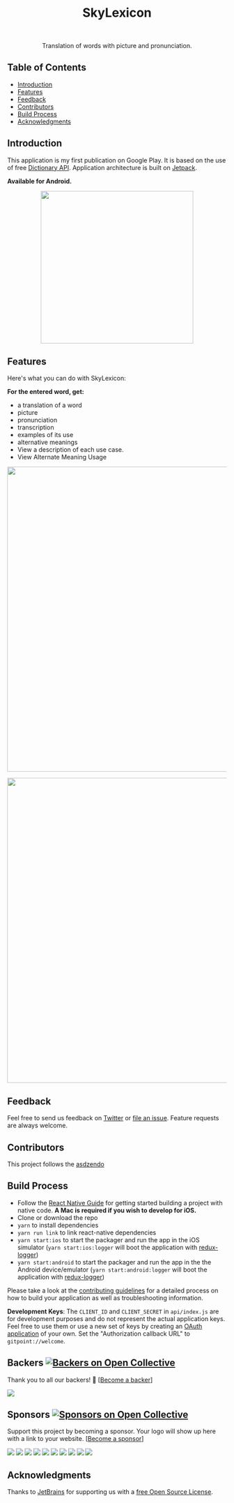<h1 align="center"> SkyLexicon </h1> <br>
<!--p align="center"-->
  <!--a href="https://gitpoint.co/"-->
    <!--img alt="SkyLexicon" title="SkyLexicon"--> 
    <!--src="http://i.imgur.com/VShxJHs.png" width="450"-->
  <!--/a-->
<!--/p-->

<p align="center">
  Translation of words with picture and pronunciation.
</p>

<!--p align="center"-->
  <!--a href="https://itunes.apple.com/us/app/gitpoint/id1251245162?mt=8"
    img alt="Download on the App Store" title="App Store" src="http://i.imgur.com/0n2zqHD.png" width="140"
  </a-->

  <!--a href="https://play.google.com/store/apps/details?id=com.gitpoint"
    img alt="Get it on Google Play" title="Google Play" src="http://i.imgur.com/mtGRPuM.png" width="140"
  </a-->
<!--/p-->

<!-- START doctoc generated TOC please keep comment here to allow auto update -->
<!-- DON'T EDIT THIS SECTION, INSTEAD RE-RUN doctoc TO UPDATE -->
<!--- [Backers](#backers-)-->
<!--- [Sponsors](#sponsors-)-->
## Table of Contents

- [Introduction](#introduction)
- [Features](#features)
- [Feedback](#feedback)
- [Contributors](#contributors)
- [Build Process](#build-process)
- [Acknowledgments](#acknowledgments)

<!-- END doctoc generated TOC please keep comment here to allow auto update -->

## Introduction

This application is my first publication on Google Play.
It is based on the use of free [Dictionary API](https://dictionary.skyeng.ru/doc/api/external).
Application architecture is built on [Jetpack](https://developer.android.com/jetpack).

**Available for Android.**

<p align="center">
  <img src = "prototype" width=350>
</p>

## Features

Here's what you can do with SkyLexicon:

**For the entered word, get:** 
* a translation of a word
* picture
* pronunciation
* transcription
* examples of its use
* alternative meanings
* View a description of each use case.
* View Alternate Meaning Usage

<p align="center">
  <img src = "prototype" width=700>
</p>

<p align="center">
  <img src = "prototype" width=700>
</p>

## Feedback

Feel free to send us feedback on [Twitter](https://twitter.com/LexiconSky) or [file an issue](https://github.com/Dzendo/SkyLexicon/issues/new). 
Feature requests are always welcome. 

## Contributors

This project follows the [asdzendo](https://github.com/Dzendo) 

## Build Process

- Follow the [React Native Guide](https://facebook.github.io/react-native/docs/getting-started.html) for getting started building a project with native code. **A Mac is required if you wish to develop for iOS.**
- Clone or download the repo
- `yarn` to install dependencies
- `yarn run link` to link react-native dependencies
- `yarn start:ios` to start the packager and run the app in the iOS simulator (`yarn start:ios:logger` will boot the application with [redux-logger](<https://github.com/evgenyrodionov/redux-logger>))
- `yarn start:android` to start the packager and run the app in the the Android device/emulator (`yarn start:android:logger` will boot the application with [redux-logger](https://github.com/evgenyrodionov/redux-logger))

Please take a look at the [contributing guidelines](./CONTRIBUTING.md) for a detailed process on how to build your application as well as troubleshooting information.

**Development Keys**: The `CLIENT_ID` and `CLIENT_SECRET` in `api/index.js` are for development purposes and do not represent the actual application keys. Feel free to use them or use a new set of keys by creating an [OAuth application](https://github.com/settings/applications/new) of your own. Set the "Authorization callback URL" to `gitpoint://welcome`.

## Backers [![Backers on Open Collective](https://opencollective.com/git-point/backers/badge.svg)](#backers)

Thank you to all our backers! 🙏 [[Become a backer](https://opencollective.com/git-point#backer)]

<a href="https://opencollective.com/git-point#backers" target="_blank"><img src="https://opencollective.com/git-point/backers.svg?width=890"></a>

## Sponsors [![Sponsors on Open Collective](https://opencollective.com/git-point/sponsors/badge.svg)](#sponsors)

Support this project by becoming a sponsor. Your logo will show up here with a link to your website. [[Become a sponsor](https://opencollective.com/git-point#sponsor)]

<a href="https://opencollective.com/git-point/sponsor/0/website" target="_blank"><img src="https://opencollective.com/git-point/sponsor/0/avatar.svg"></a>
<a href="https://opencollective.com/git-point/sponsor/1/website" target="_blank"><img src="https://opencollective.com/git-point/sponsor/1/avatar.svg"></a>
<a href="https://opencollective.com/git-point/sponsor/2/website" target="_blank"><img src="https://opencollective.com/git-point/sponsor/2/avatar.svg"></a>
<a href="https://opencollective.com/git-point/sponsor/3/website" target="_blank"><img src="https://opencollective.com/git-point/sponsor/3/avatar.svg"></a>
<a href="https://opencollective.com/git-point/sponsor/4/website" target="_blank"><img src="https://opencollective.com/git-point/sponsor/4/avatar.svg"></a>
<a href="https://opencollective.com/git-point/sponsor/5/website" target="_blank"><img src="https://opencollective.com/git-point/sponsor/5/avatar.svg"></a>
<a href="https://opencollective.com/git-point/sponsor/6/website" target="_blank"><img src="https://opencollective.com/git-point/sponsor/6/avatar.svg"></a>
<a href="https://opencollective.com/git-point/sponsor/7/website" target="_blank"><img src="https://opencollective.com/git-point/sponsor/7/avatar.svg"></a>
<a href="https://opencollective.com/git-point/sponsor/8/website" target="_blank"><img src="https://opencollective.com/git-point/sponsor/8/avatar.svg"></a>
<a href="https://opencollective.com/git-point/sponsor/9/website" target="_blank"><img src="https://opencollective.com/git-point/sponsor/9/avatar.svg"></a>

## Acknowledgments

Thanks to [JetBrains](https://www.jetbrains.com) for supporting us with a [free Open Source License](https://www.jetbrains.com/buy/opensource).
